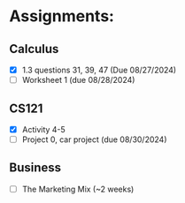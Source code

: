 # Assignments:
## Calculus
- [x] 1.3 questions 31, 39, 47 (Due 08/27/2024)
- [ ] Worksheet 1 (due 08/28/2024)
## CS121
- [x] Activity 4-5
- [ ] Project 0, car project (due 08/30/2024)
## Business
- [ ] The Marketing Mix (~2 weeks)